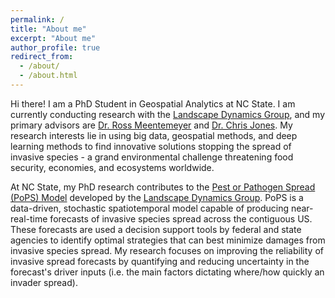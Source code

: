 ```yaml
---
permalink: /
title: "About me"
excerpt: "About me"
author_profile: true
redirect_from: 
  - /about/
  - /about.html
---
```


Hi there! I am a PhD Student in Geospatial Analytics at NC State. I am currently conducting research with the [Landscape Dynamics Group](https://geospatial.ncsu.edu/landscapedynamics/), and my primary advisors are [Dr. Ross Meentemeyer](https://facultyclusters.ncsu.edu/people/rkmeente/) and [Dr. Chris Jones](https://cnr.ncsu.edu/geospatial/people/chris-jones/). My research interests lie in using big data, geospatial methods, and deep learning methods to find innovative solutions stopping the spread of invasive species - a grand environmental challenge threatening food security, economies, and ecosystems worldwide. 

At NC State, my PhD research contributes to the [Pest or Pathogen Spread (PoPS) Model](https://popsmodel.org/) developed by the [Landscape Dynamics Group](https://geospatial.ncsu.edu/landscapedynamics/). PoPS is a data-driven, stochastic spatiotemporal model capable of producing near-real-time forecasts of invasive species spread across the contiguous US. These forecasts are used a decision support tools by federal and state agencies to identify optimal strategies that can best minimize damages from invasive species spread. My research focuses on improving the reliability of invasive spread forecasts by quantifying and reducing uncertainty in the forecast's driver inputs (i.e. the main factors dictating where/how quickly an invader spread).
